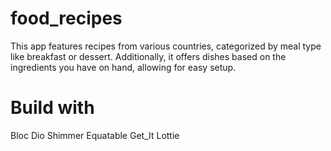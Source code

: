# food_recipes

This app features recipes from various countries, categorized by meal type like breakfast or dessert.                                                                                                                  Additionally, it offers dishes based on the ingredients you have on hand, allowing for easy setup.

# Build with 
Bloc
Dio 
Shimmer
Equatable
Get_It
Lottie




